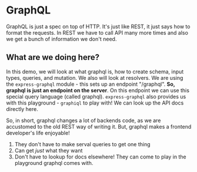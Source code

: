 # GraphQL

GraphQL is just a spec on top of HTTP. It's just like REST, it just says how to format the requests. In REST we have to call API many more times and also we get a bunch of information we don't need.

## What are we doing here?

In this demo, we will look at what graphql is, how to create schema, input types, queries, and mutation. We also will look at resolvers.
We are using the `express-graphql` module - this sets up an endpoint "/graphql". **So, graphql is just an endpoint on the server**. On this endpoint we can use this special query language (called graphql). `express-graphql` also provides us with this playground - `graphiql` to play with! We can look up the API docs directly here.

So, in short, graphql changes a lot of backends code, as we are accustomed to the old REST way of writing it. But, graphql makes a frontend developer's life enjoyable!

1. They don't have to make serval queries to get one thing
2. Can get _just_ what they want
3. Don't have to lookup for docs elsewhere! They can come to play in the playground graphql comes with.

